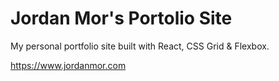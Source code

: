 # Jordan Mor's Portolio Site

My personal portfolio site built with React, CSS Grid & Flexbox.

https://www.jordanmor.com
